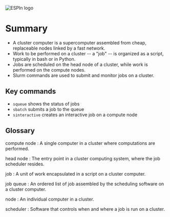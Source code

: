 ![ESPIn logo](https://raw.githubusercontent.com/csdms/espin/main/media/logo.png)

# Summary

* A cluster computer is a supercomputer assembled from cheap, replaceable nodes linked by a fast network.
* Work to be performed on a cluster -- a "job" -- is organized as a script, typically in bash or in Python.
* Jobs are scheduled on the head node of a cluster, while work is performed on the compute nodes.
* Slurm commands are used to submit and monitor jobs on a cluster.


## Key commands

* `squeue` shows the status of jobs
* `sbatch` submits a job to the queue
* `sinteractive` creates an interactive job on a compute node


## Glossary

compute node
:   A single computer in a cluster where computations are performed.

head node
:   The entry point in a cluster computing system, where the job scheduler resides.

job
:   A unit of work encapsulated in a script on a cluster computer.

job queue
:   An ordered list of job assembled by the scheduling software on
    a cluster computer.

node
:   An individual computer in a cluster.

scheduler
:   Software that controls when and where a job is run on a cluster.
